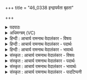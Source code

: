 +++
title = "46_0338 इन्द्रापर्वता बृहता"

+++
<details><summary>पदपाठः</summary>

इ꣡न्द्रा꣢꣯पर्वता। बृ꣣हता꣢। र꣡थे꣢꣯न। वा꣣मीः꣢। इ꣡षः꣢। आ। व꣣हतम्। सुवी꣡राः꣢। सु꣣। वी꣡राः꣢꣯। वी꣣त꣢म्। ह꣣व्या꣡नि꣢। अ꣣ध्वरे꣡षु꣢। दे꣣वा। व꣡र्धे꣢꣯थाम्। गी꣣र्भिः꣢। इ꣡ड꣢꣯या। म꣡द꣢꣯न्ता। ३३८।
</details>

<details><summary>अधिमन्त्रम् (VC)</summary>

- इन्द्रः
- विश्वामित्रो गाथिनः
- त्रिष्टुप्
- धैवतः
- ऐन्द्रं काण्डम्
</details>

<details><summary>हिन्दी : आचार्य रामनाथ वेदालंकार - विषयः</summary>

अगले मन्त्र में देवता ‘इन्द्र-पर्वत’ हैं। इन नामों से जीवात्मा-प्राण के युगल की स्तुति की गयी है।
</details>

<details><summary>हिन्दी : आचार्य रामनाथ वेदालंकार - पदार्थः</summary>

पदार्थान्वयभाषाः -  हे (इन्द्रापर्वता) जीवात्मा और प्राण ! तुम दोनों (बृहता) महान् (रथेन) शरीर-रूप रथ द्वारा (सुवीराः) उत्तम वीर सन्तानों से अथवा वीर भावों से युक्त (वामीः) प्रशस्त वा संभजनीय (इषः) अभीष्ट आध्यात्मिक और भौतिक सम्पदाएँ (आ वहतम्) प्राप्त कराओ। हे (देवा) दिव्य गुण-कर्मोंवाले जीवात्मा और प्राण ! तुम दोनों (अध्वरेषु) शरीरधारणरूप यज्ञों में (हव्यानि) भोज्य, पेय आदि हवियों का (वीतम्) आस्वादन करो। (गीर्भिः) वाणियों से, और (इडया) अन्न तथा गोदुग्ध आदि से (मदन्ता) तृप्त होते हुए (वर्द्धेथाम्) वृद्धि को प्राप्त करो ॥७॥
</details>

<details><summary>हिन्दी : आचार्य रामनाथ वेदालंकार - भावार्थः</summary>

भावार्थभाषाः -  जीवात्मा संचित कर्मों के फलभोग के लिए तथा नवीन कर्म करने के लिए मन, इन्द्रिय आदियों से युक्त प्राण के साथ सर्वश्रेष्ठ शरीर-रूप रथ में बैठता है। वे दोनों जीवात्मा और प्राण शरीर के माध्यम से उत्कृष्ट सन्तान और विविध दिव्य तथा भौतिक सम्पदा को प्राप्त कराने की योग्यता रखते हैं। यथायोग्य खाद्य, पेय, ज्ञान, कर्म, प्राणायाम आदि की हवि देकर उनकी शक्ति सबको बढ़ानी चाहिए ॥७॥
</details>

<details><summary>संस्कृत : आचार्य रामनाथ वेदालंकार - विषयः</summary>

इन्द्रापर्वतौ देवते। इन्द्रपर्वतनाम्ना जीवात्मप्राणयोर्युगलं स्तौति।
</details>

<details><summary>संस्कृत : आचार्य रामनाथ वेदालंकार - पदार्थः</summary>

पदार्थान्वयभाषाः -  हे (इन्द्रापर्वता२) जीवात्मप्राणौ ! इन्द्रो ज्ञानाद्यैश्वर्यवान् जीवात्मा, पर्वतः पर्ववान् प्राणः, स हि अपानव्यानादिभिः इन्द्रियरूपैश्च पर्वभिः सह देहे तिष्ठति। ‘पर्ववान् पर्वतः’ इति निरुक्तम् १।२०। ‘इन्द्रापर्वता’ इत्यत्र ‘देवताद्वन्द्वे च।’ अ० ६।३।२६ इति पूर्वपदस्यानङ्। युवाम् (बृहता) महता (रथेन) शरीररथेन। ‘आत्मानं रथिनं विद्धि शरीरं रथमेव तु’ इति प्रामाण्यात् (कठ० १।३।३)। (सुवीराः) शोभना वीराः वीरभावा वीरसन्ताना वा यासु ताः (वामीः) प्रशस्ताः संभजनीयाः वा। वाम इति प्रशस्यनामसु पठितम्। निघं० ३।८। (वामस्य) वननीयस्य इति निरुक्तम् ४।२६। (इषः) अभीष्टा आध्यात्मिकभौतिकसम्पदः। इषु इच्छायाम्। इष्यन्ते इति इषः। (आवहतम्) प्रापयतम्। हे (देवा) देवौ दिव्यगुणकर्मवन्तौ ! युवाम् (अध्वरेषु) शरीरधारणरूपयज्ञेषु (हव्यानि) समर्पितानि हवींषि भोज्यपेयादीनि (वीतम्) आस्वादयतम्। वी गतिव्याप्तिप्रजनकान्त्यसनखादनेषु। (गीर्भिः) वाग्भिः, (इडया) अन्नेन गोदुग्धादिना च। इडेति अन्ननाम गोनाम च, निघं० २।७, २।११। (मदन्ता) तृप्यन्तौ (वर्द्धेथाम्) उत्कर्षं प्राप्नुतम्। इन्द्रापर्वता, देवा, मदन्ता इति सर्वत्र ‘सुपां सुलुक्०। अ० ७।१।३९’ इत्यौकारस्याऽऽकारादेशः ॥७॥३
</details>

<details><summary>संस्कृत : आचार्य रामनाथ वेदालंकार - भावार्थः</summary>

भावार्थभाषाः -  जीवात्मा सञ्चितकर्मफलभोगाय नूतनकर्मकरणाय च मनइन्द्रियादियुक्तेन प्राणेन सह श्रेष्ठं शरीररथमारोहति। तौ जीवात्मप्राणौ शरीरमाध्यमेन श्रेष्ठां सन्ततिं विविधामभीष्टां दिव्यां च भौतिकीं च सम्पदं प्रापयितुमर्हतः। यथायोग्यखाद्यपेयज्ञानकर्मप्राणायामादिहविरर्पणेन तयोः शक्तिः सर्वैर्वर्धनीया ॥७॥
</details>

<details><summary>संस्कृत : आचार्य रामनाथ वेदालंकार - पादटिप्पनी</summary>

टिप्पणी:   १. ऋ० ३।५३।१। २. इन्द्रापर्वतौ। पर्वतो नाम देवर्षिः इन्द्रस्य सखा—इति भ०। ३. दयानन्दर्षिणा मन्त्रोऽयम् ऋग्भाष्ये राजाध्याक्षसेनाध्यक्षविषये व्याख्यातः। (इन्द्रापर्वता) विद्युन्मेघाविव राज्यसेनाधीशौ इत्यादि। तेन सूच्यते यन्मन्त्रोऽयं विद्युन्मेघपक्षेऽपि व्याख्यातुं शक्यत इति। विद्युन्मेघावपि मरुद्रूपेण बृहता रथेन वृष्टिद्वारा प्रशस्ता इषः अन्नानि प्रापयतः, येषां भक्षणेन सन्ततिर्वीरा जायते। किं च शिल्पिनावपि इन्द्रापर्वतौ उच्येते। यानचालकः शिल्पी इन्द्रः, याननिर्माता शिल्पी पर्वतः, स हि पर्वाणि संयोज्य पर्ववन्ति विविधयन्त्रकलासहितानि यानानि रचयतीति। तावपि बृहता रथेन भूजलान्तरिक्षगमनसमर्थेन विमानादियानेन बहुवीरजनसहितान् प्रशस्तान् अन्नादिपदार्थान् वहतः देशान्तरं प्रापयत इति दिक्।
</details>